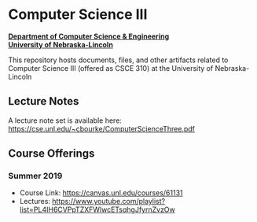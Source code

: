 # Computer Science III
**[Department of Computer Science & Engineering](https://cse.unl.edu)**  
**[University of Nebraska-Lincoln](https://unl.edu)**

This repository hosts documents, files, and other artifacts
related to Computer Science III (offered as CSCE 310) at 
the University of Nebraska-Lincoln

## Lecture Notes

A lecture note set is available here: https://cse.unl.edu/~cbourke/ComputerScienceThree.pdf

## Course Offerings

### Summer 2019

- Course Link: https://canvas.unl.edu/courses/61131
- Lectures: https://www.youtube.com/playlist?list=PL4IH6CVPpTZXFWlwcETsqhgJfyrnZvzOw
